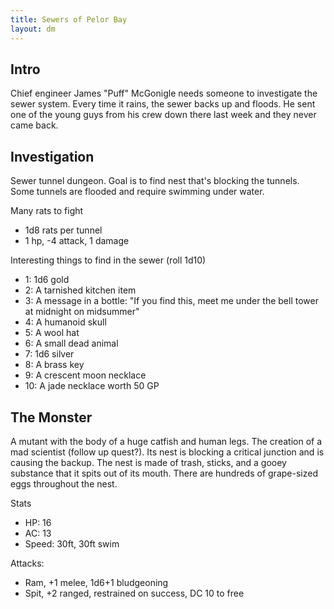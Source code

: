 ```yaml
---
title: Sewers of Pelor Bay
layout: dm
---
```

## Intro

Chief engineer James "Puff" McGonigle needs someone to investigate the sewer system. Every time it rains, the sewer backs up and floods. He sent one of the young guys from his crew down there last week and they never came back.

## Investigation

Sewer tunnel dungeon. Goal is to find nest that's blocking the tunnels. Some tunnels are flooded and require swimming under water.

Many rats to fight
* 1d8 rats per tunnel
* 1 hp, -4 attack, 1 damage

Interesting things to find in the sewer (roll 1d10)
* 1: 1d6 gold
* 2: A tarnished kitchen item
* 3: A message in a bottle: "If you find this, meet me under the bell tower at midnight on midsummer"
* 4: A humanoid skull
* 5: A wool hat
* 6: A small dead animal
* 7: 1d6 silver
* 8: A brass key
* 9: A crescent moon necklace
* 10: A jade necklace worth 50 GP

## The Monster

A mutant with the body of a huge catfish and human legs. The creation of a mad scientist (follow up quest?). Its nest is blocking a critical junction and is causing the backup. The nest is made of trash, sticks, and a gooey substance that it spits out of its mouth. There are hundreds of grape-sized eggs throughout the nest.

Stats
* HP: 16
* AC: 13
* Speed: 30ft, 30ft swim

Attacks:
* Ram, +1 melee, 1d6+1 bludgeoning
* Spit, +2 ranged, restrained on success, DC 10 to free